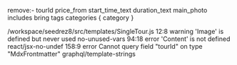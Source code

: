 remove:-
tourId
price_from
start_time_text
        duration_text
        main_photo
        includes
        bring
        tags
        categories {
          category
        }


/workspace/seedrez8/src/templates/SingleTour.js
   12:8   warning  'Image' is defined but never used                     no-unused-vars
   94:18  error    'Content' is not defined                              react/jsx-no-undef
  158:9   error    Cannot query field "tourId" on type "MdxFrontmatter"  graphql/template-strings